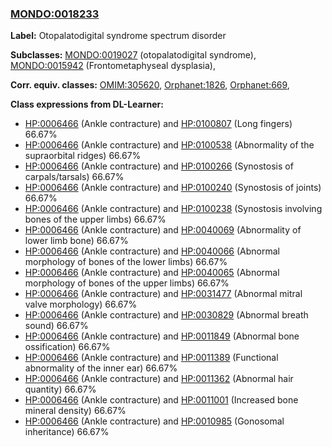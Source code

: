 
### [MONDO:0018233](http://purl.obolibrary.org/obo/MONDO_0018233)
**Label:** Otopalatodigital syndrome spectrum disorder

**Subclasses:** [MONDO:0019027](http://purl.obolibrary.org/obo/MONDO_0019027) (otopalatodigital syndrome), [MONDO:0015942](http://purl.obolibrary.org/obo/MONDO_0015942) (Frontometaphyseal dysplasia), 

**Corr. equiv. classes:** [OMIM:305620](http://purl.obolibrary.org/obo/OMIM_305620), [Orphanet:1826](http://www.orpha.net/ORDO/Orphanet_1826), [Orphanet:669](http://www.orpha.net/ORDO/Orphanet_669), 

**Class expressions from DL-Learner:**

- [HP:0006466](http://purl.obolibrary.org/obo/HP_0006466) (Ankle contracture) and [HP:0100807](http://purl.obolibrary.org/obo/HP_0100807) (Long fingers) 66.67%
- [HP:0006466](http://purl.obolibrary.org/obo/HP_0006466) (Ankle contracture) and [HP:0100538](http://purl.obolibrary.org/obo/HP_0100538) (Abnormality of the supraorbital ridges) 66.67%
- [HP:0006466](http://purl.obolibrary.org/obo/HP_0006466) (Ankle contracture) and [HP:0100266](http://purl.obolibrary.org/obo/HP_0100266) (Synostosis of carpals/tarsals) 66.67%
- [HP:0006466](http://purl.obolibrary.org/obo/HP_0006466) (Ankle contracture) and [HP:0100240](http://purl.obolibrary.org/obo/HP_0100240) (Synostosis of joints) 66.67%
- [HP:0006466](http://purl.obolibrary.org/obo/HP_0006466) (Ankle contracture) and [HP:0100238](http://purl.obolibrary.org/obo/HP_0100238) (Synostosis involving bones of the upper limbs) 66.67%
- [HP:0006466](http://purl.obolibrary.org/obo/HP_0006466) (Ankle contracture) and [HP:0040069](http://purl.obolibrary.org/obo/HP_0040069) (Abnormality of lower limb bone) 66.67%
- [HP:0006466](http://purl.obolibrary.org/obo/HP_0006466) (Ankle contracture) and [HP:0040066](http://purl.obolibrary.org/obo/HP_0040066) (Abnormal morphology of bones of the lower limbs) 66.67%
- [HP:0006466](http://purl.obolibrary.org/obo/HP_0006466) (Ankle contracture) and [HP:0040065](http://purl.obolibrary.org/obo/HP_0040065) (Abnormal morphology of bones of the upper limbs) 66.67%
- [HP:0006466](http://purl.obolibrary.org/obo/HP_0006466) (Ankle contracture) and [HP:0031477](http://purl.obolibrary.org/obo/HP_0031477) (Abnormal mitral valve morphology) 66.67%
- [HP:0006466](http://purl.obolibrary.org/obo/HP_0006466) (Ankle contracture) and [HP:0030829](http://purl.obolibrary.org/obo/HP_0030829) (Abnormal breath sound) 66.67%
- [HP:0006466](http://purl.obolibrary.org/obo/HP_0006466) (Ankle contracture) and [HP:0011849](http://purl.obolibrary.org/obo/HP_0011849) (Abnormal bone ossification) 66.67%
- [HP:0006466](http://purl.obolibrary.org/obo/HP_0006466) (Ankle contracture) and [HP:0011389](http://purl.obolibrary.org/obo/HP_0011389) (Functional abnormality of the inner ear) 66.67%
- [HP:0006466](http://purl.obolibrary.org/obo/HP_0006466) (Ankle contracture) and [HP:0011362](http://purl.obolibrary.org/obo/HP_0011362) (Abnormal hair quantity) 66.67%
- [HP:0006466](http://purl.obolibrary.org/obo/HP_0006466) (Ankle contracture) and [HP:0011001](http://purl.obolibrary.org/obo/HP_0011001) (Increased bone mineral density) 66.67%
- [HP:0006466](http://purl.obolibrary.org/obo/HP_0006466) (Ankle contracture) and [HP:0010985](http://purl.obolibrary.org/obo/HP_0010985) (Gonosomal inheritance) 66.67%


